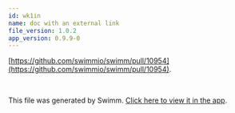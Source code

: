 ```yaml
---
id: wk1in
name: doc with an external link
file_version: 1.0.2
app_version: 0.9.9-0
---
```






[https://github.com/swimmio/swimm/pull/10954](https://github.com/swimmio/swimm/pull/10954).




<br/>

This file was generated by Swimm. [Click here to view it in the app](http://localhost:5000/repos/Z2l0aHViJTNBJTNBYXplcm90aGNvcmUtd290bGslM0ElM0FtYW96U3dpbW0=/docs/wk1in).